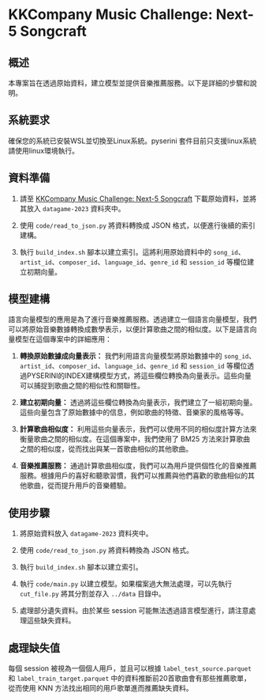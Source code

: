 # KKCompany Music Challenge: Next-5 Songcraft

## 概述

本專案旨在透過原始資料，建立模型並提供音樂推薦服務。以下是詳細的步驟和說明。

## 系統要求

確保您的系統已安裝WSL並切換至Linux系統。pyserini 套件目前只支援linux系統 請使用linux環境執行。

## 資料準備

1. 請至 [KKCompany Music Challenge: Next-5 Songcraft](https://www.kaggle.com/competitions/datagame-2023) 下載原始資料，並將其放入 `datagame-2023` 資料夾中。

2. 使用 `code/read_to_json.py` 將資料轉換成 JSON 格式，以便進行後續的索引建構。

3. 執行 `build_index.sh` 腳本以建立索引。這將利用原始資料中的 `song_id`、`artist_id`、`composer_id`、`language_id`、`genre_id` 和 `session_id` 等欄位建立初期向量。

## 模型建構

語言向量模型的應用是為了進行音樂推薦服務。透過建立一個語言向量模型，我們可以將原始音樂數據轉換成數學表示，以便計算歌曲之間的相似度。以下是語言向量模型在這個專案中的詳細應用：

1. **轉換原始數據成向量表示：** 我們利用語言向量模型將原始數據中的 `song_id`、`artist_id`、`composer_id`、`language_id`、`genre_id` 和 `session_id` 等欄位透過PYSERINI的INDEX建構模型方式，將這些欄位轉換為向量表示。這些向量可以捕捉到歌曲之間的相似性和關聯性。

2. **建立初期向量：** 透過將這些欄位轉換為向量表示，我們建立了一組初期向量。這些向量包含了原始數據中的信息，例如歌曲的特徵、音樂家的風格等等。

3. **計算歌曲相似度：** 利用這些向量表示，我們可以使用不同的相似度計算方法來衡量歌曲之間的相似度。在這個專案中，我們使用了 BM25 方法來計算歌曲之間的相似度，從而找出與某一首歌曲相似的其他歌曲。

4. **音樂推薦服務：** 通過計算歌曲相似度，我們可以為用戶提供個性化的音樂推薦服務。根據用戶的喜好和聽歌習慣，我們可以推薦與他們喜歡的歌曲相似的其他歌曲，從而提升用戶的音樂體驗。

## 使用步驟

1. 將原始資料放入 `datagame-2023` 資料夾中。

2. 使用 `code/read_to_json.py` 將資料轉換為 JSON 格式。

3. 執行 `build_index.sh` 腳本以建立索引。

4. 執行 `code/main.py` 以建立模型。如果檔案過大無法處理，可以先執行 `cut_file.py` 將其分割並存入 `../data` 目錄中。

5. 處理部分遺失資料。由於某些 session 可能無法透過語言模型進行，請注意處理這些缺失資料。

## 處理缺失值

每個 session 被視為一個個人用戶，並且可以根據 `label_test_source.parquet` 和 `label_train_target.parquet` 中的資料推斷前20首歌曲會有那些推薦歌單，從而使用 KNN 方法找出相同的用戶歌單進而推薦缺失資料。
